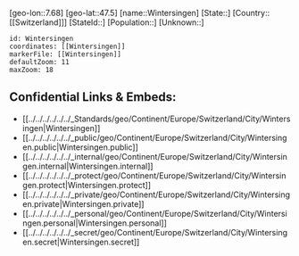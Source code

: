 ﻿---
location: [47.5,7.68]
mapzoom: [7,12] 
mapmarker: city 
type: City
tags:
- geo/City


SpocWebEntityId: 35646
isDeleted: false
confidential: public

---
[geo-lon::7.68]
[geo-lat::47.5]
[name::Wintersingen]
[State::]
[Country::[[Switzerland]]]
[StateId::]
[Population::]
[Unknown::]


```leaflet
id: Wintersingen
coordinates: [[Wintersingen]]
markerFile: [[Wintersingen]]
defaultZoom: 11 
maxZoom: 18
```


## Confidential Links & Embeds: 
- [[../../../../../../_Standards/geo/Continent/Europe/Switzerland/City/Wintersingen|Wintersingen]] 
- [[../../../../../../_public/geo/Continent/Europe/Switzerland/City/Wintersingen.public|Wintersingen.public]] 
- [[../../../../../../_internal/geo/Continent/Europe/Switzerland/City/Wintersingen.internal|Wintersingen.internal]] 
- [[../../../../../../_protect/geo/Continent/Europe/Switzerland/City/Wintersingen.protect|Wintersingen.protect]] 
- [[../../../../../../_private/geo/Continent/Europe/Switzerland/City/Wintersingen.private|Wintersingen.private]] 
- [[../../../../../../_personal/geo/Continent/Europe/Switzerland/City/Wintersingen.personal|Wintersingen.personal]] 
- [[../../../../../../_secret/geo/Continent/Europe/Switzerland/City/Wintersingen.secret|Wintersingen.secret]] 
